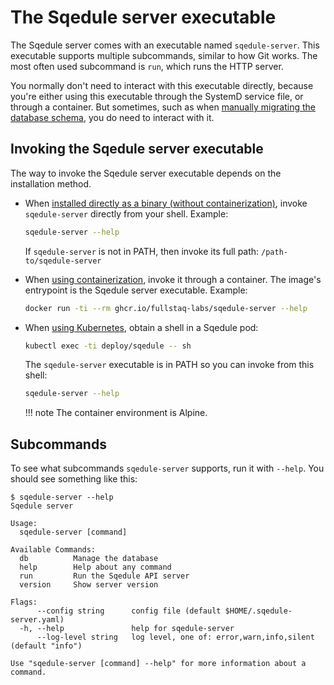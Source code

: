 # The Sqedule server executable

The Sqedule server comes with an executable named `sqedule-server`. This executable supports multiple subcommands, similar to how Git works. The most often used subcommand is `run`, which runs the HTTP server.

You normally don't need to interact with this executable directly, because you're either using this executable through the SystemD service file, or through a container. But sometimes, such as when [manually migrating the database schema](../tasks/manual-database-schema-migration.md), you do need to interact with it.

## Invoking the Sqedule server executable

The way to invoke the Sqedule server executable depends on the installation method.

 - When [installed directly as a binary (without containerization)](../installation/binary.md), invoke `sqedule-server` directly from your shell. Example:

   ~~~bash
   sqedule-server --help
   ~~~

   If `sqedule-server` is not in PATH, then invoke its full path: `/path-to/sqedule-server`

 - When [using containerization](../installation/container.md), invoke it through a container. The image's entrypoint is the Sqedule server executable. Example:

   ~~~bash
   docker run -ti --rm ghcr.io/fullstaq-labs/sqedule-server --help
   ~~~

 - When [using Kubernetes](../installation/kubernetes.md), obtain a shell in a Sqedule pod:

   ~~~bash
   kubectl exec -ti deploy/sqedule -- sh
   ~~~

   The `sqedule-server` executable is in PATH so you can invoke from this shell:

   ~~~bash
   sqedule-server --help
   ~~~

   !!! note
       The container environment is Alpine.

## Subcommands

To see what subcommands `sqedule-server` supports, run it with `--help`. You should see something like this:

~~~
$ sqedule-server --help
Sqedule server

Usage:
  sqedule-server [command]

Available Commands:
  db          Manage the database
  help        Help about any command
  run         Run the Sqedule API server
  version     Show server version

Flags:
      --config string      config file (default $HOME/.sqedule-server.yaml)
  -h, --help               help for sqedule-server
      --log-level string   log level, one of: error,warn,info,silent (default "info")

Use "sqedule-server [command] --help" for more information about a command.
~~~
